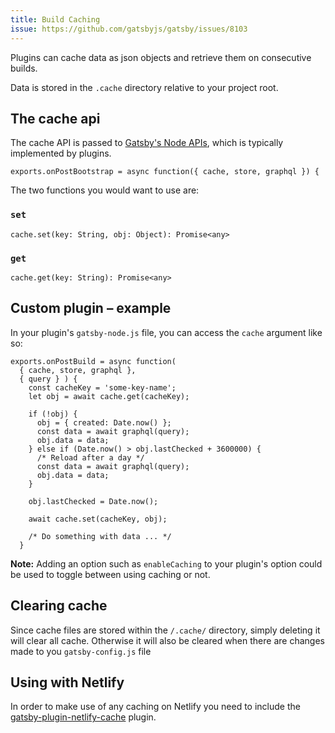 ```yaml
---
title: Build Caching
issue: https://github.com/gatsbyjs/gatsby/issues/8103
---
```


Plugins can cache data as json objects and retrieve them on consecutive builds.

Data is stored in the `.cache` directory relative to your project root.


## The cache api

The cache API is passed to [Gatsby's Node APIs](/docs/node-apis/), which is typically implemented by plugins.
```
exports.onPostBootstrap = async function({ cache, store, graphql }) {
```


The two functions you would want to use are:

### `set`
`cache.set(key: String, obj: Object): Promise<any>`

### `get`
`cache.get(key: String): Promise<any>`



## Custom plugin – example

In your plugin's `gatsby-node.js` file, you can access the `cache` argument like so:

```
exports.onPostBuild = async function(
  { cache, store, graphql },
  { query } ) {
    const cacheKey = 'some-key-name';
    let obj = await cache.get(cacheKey);

    if (!obj) {
      obj = { created: Date.now() };      
      const data = await graphql(query);
      obj.data = data;
    } else if (Date.now() > obj.lastChecked + 3600000) {
      /* Reload after a day */
      const data = await graphql(query);
      obj.data = data;
    }
    
    obj.lastChecked = Date.now();    

    await cache.set(cacheKey, obj);
    
    /* Do something with data ... */
  }
```

**Note:** Adding an option such as `enableCaching` to your plugin's option could be used to toggle between using caching or not.


## Clearing cache

Since cache files are stored within the `/.cache/` directory, simply deleting it will clear all cache.
Otherwise it will also be cleared when there are changes made to you `gatsby-config.js` file


## Using with Netlify

In order to make use of any caching on Netlify you need to include the [gatsby-plugin-netlify-cache](/packages/gatsby-plugin-netlify-cache/) plugin.
